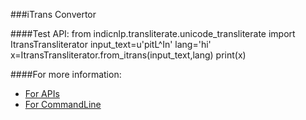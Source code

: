 ###iTrans Convertor

####Test API:
	from indicnlp.transliterate.unicode_transliterate import ItransTransliterator
	input_text=u'pitL^In'
	lang='hi'
	x=ItransTransliterator.from_itrans(input_text,lang)
	print(x)


####For more information:
- [For APIs](http://nbviewer.jupyter.org/url/anoopkunchukuttan.github.io/indic_nlp_library/doc/indic_nlp_examples.ipynb)
- [For CommandLine](http://anoopkunchukuttan.github.io/indic_nlp_library/)

